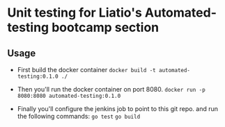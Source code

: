 # Unit testing for Liatio's Automated-testing bootcamp section

## Usage
* First build the docker container
`docker build -t automated-testing:0.1.0 ./`
* Then you'll run the docker container on port 8080.
`docker run -p 8080:8080 automated-testing:0.1.0`

* Finally you'll configure the jenkins job to point to this git repo. and run the following commands:
`go test`
`go build`
